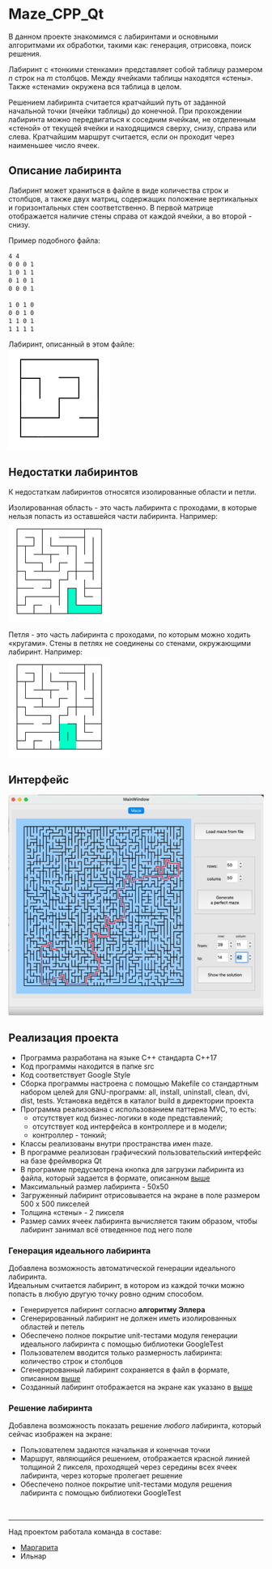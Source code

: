 # Maze_CPP_Qt

В данном проекте знакомимся с лабиринтами и основными алгоритмами их обработки, такими как: генерация, отрисовка, поиск решения.

Лабиринт с «тонкими стенками» представляет собой таблицу размером _n_ строк на _m_ столбцов. 
Между ячейками таблицы находятся «стены». Также «стенами» окружена вся таблица в целом. 


Решением лабиринта считается кратчайший путь от заданной начальной точки (ячейки таблицы) до конечной. 
При прохождении лабиринта можно передвигаться к соседним ячейкам, не отделенным «стеной» от текущей ячейки и находящимся сверху, снизу, справа или слева. 
Кратчайшим маршрут считается, если он проходит через наименьшее число ячеек.

## Описание лабиринта

Лабиринт может храниться в файле в виде количества строк и столбцов, а также двух матриц, содержащих положение вертикальных и горизонтальных стен соответственно. 
В первой матрице отображается наличие стены справа от каждой ячейки, а во второй - снизу. 

Пример подобного файла:  
```
4 4
0 0 0 1
1 0 1 1
0 1 0 1
0 0 0 1

1 0 1 0
0 0 1 0
1 1 0 1
1 1 1 1
```

Лабиринт, описанный в этом файле: \
![maze4](img/maze4.jpg)

## Недостатки лабиринтов

К недостаткам лабиринтов относятся изолированные области и петли.

Изолированная область - это часть лабиринта с проходами, в которые нельзя попасть из оставшейся части лабиринта. Например: \
![isolated](img/isolated.png)

Петля - это часть лабиринта с проходами, по которым можно ходить «кругами». Стены в петлях не соединены со стенами, окружающими лабиринт. Например: \
![loop](./img/loop.png)


## Интерфейс

![interface](img/maze.jpg)

## Реализация проекта

- Программа разработана на языке C++ стандарта C++17
- Код программы находится в папке src
- Код соответствует Google Style
- Сборка программы настроена с помощью Makefile со стандартным набором целей для GNU-программ: all, install, uninstall, clean, dvi, dist, tests. Установка ведётся в каталог build в директории проекта
- Программа реализована с использованием паттерна MVC, то есть:
    - отсутствует код бизнес-логики в коде представлений;
    - отсутствует код интерфейса в контроллере и в модели;
    - контроллер - тонкий;
- Классы реализованы внутри пространства имен maze.
- В программе реализован графический пользовательский интерфейс на базе фреймворка Qt
- В программе предусмотрена кнопка для загрузки лабиринта из файла, который задается в формате, описанном [выше](#описание-лабиринта) 
- Максимальный размер лабиринта - 50х50
- Загруженный лабиринт отрисовывается на экране в поле размером 500 x 500 пикселей
- Толщина «стены» - 2 пикселя
- Размер самих ячеек лабиринта вычисляется таким образом, чтобы лабиринт занимал всё отведенное под него поле

### Генерация идеального лабиринта

Добавлена возможность автоматической генерации идеального лабиринта. \
Идеальным считается лабиринт, в котором из каждой точки можно попасть в любую другую точку ровно одним способом.

- Генерируется лабиринт согласно **алгоритму Эллера**
- Сгенерированный лабиринт не должен иметь изолированных областей и петель
- Обеспечено полное покрытие unit-тестами модуля генерации идеального лабиринта с помощью библиотеки GoogleTest
- Пользователем вводится только размерность лабиринта: количество строк и столбцов
- Сгенерированный лабиринт сохраняется в файл в формате, описанном [выше](#описание-лабиринта) 
- Созданный лабиринт отображается на экране как указано в [выше](#реализация-проекта)

### Решение лабиринта

Добавлена возможность показать решение _любого_ лабиринта, который сейчас изображен на экране:
- Пользователем задаются начальная и конечная точки
- Маршрут, являющийся решением, отображается красной линией толщиной 2 пикселя, проходящей через середины всех ячеек лабиринта, через которые пролегает решение
- Обеспечено полное покрытие unit-тестами модуля решения лабиринта с помощью библиотеки GoogleTest


<br>

---

Над проектом работала команда в составе:

- [Маргарита](https://github.com/Marg-S)
- Ильнар